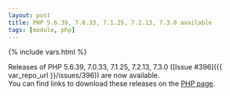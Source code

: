 ```yaml
---
layout: post
title: PHP 5.6.39, 7.0.33, 7.1.25, 7.2.13, 7.3.0 available
tags: [module, php]
---
```

{% include vars.html %}

Releases of PHP 5.6.39, 7.0.33, 7.1.25, 7.2.13, 7.3.0 ([Issue #396]({{ var_repo_url }}/issues/396)) are now available.<br />
You can find links to download these releases on the [PHP page](/modules/php).